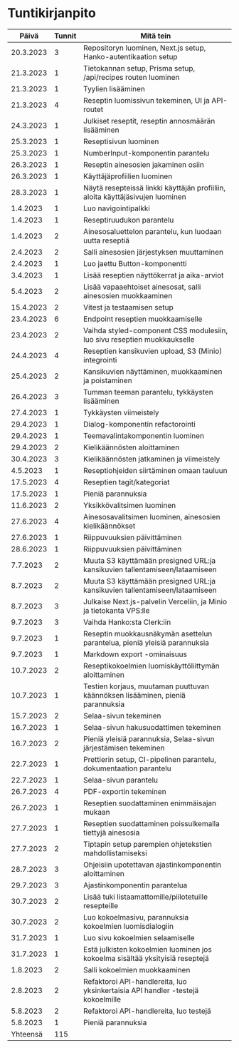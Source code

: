 # Tuntikirjanpito

| Päivä     | Tunnit | Mitä tein                                                                       |
| --------- | ------ | ------------------------------------------------------------------------------- |
| 20.3.2023 | 3      | Repositoryn luominen, Next.js setup, Hanko-autentikaation setup                 |
| 21.3.2023 | 1      | Tietokannan setup, Prisma setup, /api/recipes routen luominen                   |
| 21.3.2023 | 1      | Tyylien lisääminen                                                              |
| 21.3.2023 | 4      | Reseptin luomissivun tekeminen, UI ja API-routet                                |
| 24.3.2023 | 1      | Julkiset reseptit, reseptin annosmäärän lisääminen                              |
| 25.3.2023 | 1      | Reseptisivun luominen                                                           |
| 25.3.2023 | 1      | NumberInput-komponentin parantelu                                               |
| 26.3.2023 | 1      | Reseptin ainesosien jakaminen osiin                                             |
| 26.3.2023 | 1      | Käyttäjäprofiilien luominen                                                     |
| 28.3.2023 | 1      | Näytä resepteissä linkki käyttäjän profiiliin, aloita käyttäjäsivujen luominen  |
| 1.4.2023  | 1      | Luo navigointipalkki                                                            |
| 1.4.2023  | 1      | Reseptiruudukon parantelu                                                       |
| 1.4.2023  | 2      | Ainesosaluettelon parantelu, kun luodaan uutta reseptiä                         |
| 2.4.2023  | 2      | Salli ainesosien järjestyksen muuttaminen                                       |
| 2.4.2023  | 1      | Luo jaettu Button-komponentti                                                   |
| 3.4.2023  | 1      | Lisää reseptien näyttökerrat ja aika-arviot                                     |
| 5.4.2023  | 2      | Lisää vapaaehtoiset ainesosat, salli ainesosien muokkaaminen                    |
| 15.4.2023 | 2      | Vitest ja testaamisen setup                                                     |
| 23.4.2023 | 6      | Endpoint reseptien muokkaamiselle                                               |
| 23.4.2023 | 2      | Vaihda styled-component CSS modulesiin, luo sivu reseptien muokkaukselle        |
| 24.4.2023 | 4      | Reseptien kansikuvien upload, S3 (Minio) integrointi                            |
| 25.4.2023 | 2      | Kansikuvien näyttäminen, muokkaaminen ja poistaminen                            |
| 26.4.2023 | 3      | Tumman teeman parantelu, tykkäysten lisääminen                                  |
| 27.4.2023 | 1      | Tykkäysten viimeistely                                                          |
| 29.4.2023 | 1      | Dialog-komponentin refactorointi                                                |
| 29.4.2023 | 1      | Teemavalintakomponentin luominen                                                |
| 29.4.2023 | 2      | Kielikäännösten aloittaminen                                                    |
| 30.4.2023 | 3      | Kielikäännösten jatkaminen ja viimeistely                                       |
| 4.5.2023  | 1      | Reseptiohjeiden siirtäminen omaan tauluun                                       |
| 17.5.2023 | 4      | Reseptien tagit/kategoriat                                                      |
| 17.5.2023 | 1      | Pieniä parannuksia                                                              |
| 11.6.2023 | 2      | Yksikkövalitsimen luominen                                                      |
| 27.6.2023 | 4      | Ainesosavalitsimen luominen, ainesosien kielikäännökset                         |
| 27.6.2023 | 1      | Riippuvuuksien päivittäminen                                                    |
| 28.6.2023 | 1      | Riippuvuuksien päivittäminen                                                    |
| 7.7.2023  | 2      | Muuta S3 käyttämään presigned URL:ja kansikuvien tallentamiseen/lataamiseen     |
| 8.7.2023  | 2      | Muuta S3 käyttämään presigned URL:ja kansikuvien tallentamiseen/lataamiseen     |
| 8.7.2023  | 3      | Julkaise Next.js-palvelin Verceliin, ja Minio ja tietokanta VPS:lle             |
| 9.7.2023  | 3      | Vaihda Hanko:sta Clerk:iin                                                      |
| 9.7.2023  | 1      | Reseptin muokkausnäkymän asettelun parantelua, pieniä yleisiä parannuksia       |
| 9.7.2023  | 1      | Markdown export -ominaisuus                                                     |
| 10.7.2023 | 2      | Reseptikokoelmien luomiskäyttöliittymän aloittaminen                            |
| 10.7.2023 | 1      | Testien korjaus, muutaman puuttuvan käännöksen lisääminen, pieniä parannuksia   |
| 15.7.2023 | 2      | Selaa-sivun tekeminen                                                           |
| 16.7.2023 | 1      | Selaa-sivun hakusuodattimen tekeminen                                           |
| 16.7.2023 | 2      | Pieniä yleisiä parannuksia, Selaa-sivun järjestämisen tekeminen                 |
| 22.7.2023 | 1      | Prettierin setup, CI-pipelinen parantelu, dokumentaation parantelu              |
| 22.7.2023 | 1      | Selaa-sivun parantelu                                                           |
| 26.7.2023 | 4      | PDF-exportin tekeminen                                                          |
| 26.7.2023 | 1      | Reseptien suodattaminen enimmäisajan mukaan                                     |
| 27.7.2023 | 1      | Reseptien suodattaminen poissulkemalla tiettyjä ainesosia                       |
| 27.7.2023 | 2      | Tiptapin setup parempien ohjetekstien mahdollistamiseksi                        |
| 28.7.2023 | 3      | Ohjeisiin upotettavan ajastinkomponentin aloittaminen                           |
| 29.7.2023 | 3      | Ajastinkomponentin parantelua                                                   |
| 30.7.2023 | 2      | Lisää tuki listaamattomille/piilotetuille resepteille                           |
| 30.7.2023 | 2      | Luo kokoelmasivu, parannuksia kokoelmien luomisdialogiin                        |
| 31.7.2023 | 1      | Luo sivu kokoelmien selaamiselle                                                |
| 31.7.2023 | 1      | Estä julkisten kokoelmien luominen jos kokoelma sisältää yksityisiä reseptejä   |
| 1.8.2023  | 2      | Salli kokoelmien muokkaaminen                                                   |
| 2.8.2023  | 2      | Refaktoroi API-handlereita, luo yksinkertaisia API handler -testejä kokoelmille |
| 5.8.2023  | 2      | Refaktoroi API-handlereita, luo testejä                                         |
| 5.8.2023  | 1      | Pieniä parannuksia                                                              |
| Yhteensä  | 115    |                                                                                 |
